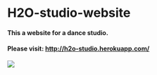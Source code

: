 # H2O-studio-website
#### This a website for a dance studio.
#### Please visit: http://h2o-studio.herokuapp.com/

![](https://media.giphy.com/media/cCTTr37BkmR8261tB7/giphy.gif)
